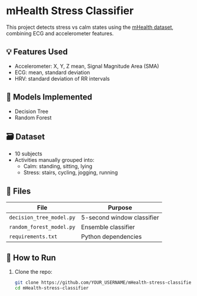 # mHealth Stress Classifier

This project detects stress vs calm states using the [mHealth dataset](https://archive.ics.uci.edu/ml/datasets/mhealth+dataset), combining ECG and accelerometer features.

## 💡 Features Used

- Accelerometer: X, Y, Z mean, Signal Magnitude Area (SMA)
- ECG: mean, standard deviation
- HRV: standard deviation of RR intervals

## 🧠 Models Implemented

- Decision Tree
- Random Forest

## 🗃️ Dataset

- 10 subjects
- Activities manually grouped into:
  - Calm: standing, sitting, lying
  - Stress: stairs, cycling, jogging, running

## 📁 Files

| File                   | Purpose                    |
|------------------------|----------------------------|
| `decision_tree_model.py` | 5-second window classifier |
| `random_forest_model.py` | Ensemble classifier        |
| `requirements.txt`     | Python dependencies        |

## 🚀 How to Run

1. Clone the repo:
   ```bash
   git clone https://github.com/YOUR_USERNAME/mHealth-stress-classifier.git
   cd mHealth-stress-classifier
